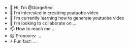 - 👋 Hi, I’m @GorgeSeo
- 👀 I’m interested in creatting youtuobe video
- 🌱 I’m currently learning how to generate youtuobe video
- 💞️ I’m looking to collaborate on ...
- 📫 How to reach me ...
- 😄 Pronouns: ...
- ⚡ Fun fact: ...

<!---
GorgeSeo/GorgeSeo is a ✨ special ✨ repository because its `README.md` (this file) appears on your GitHub profile.
You can click the Preview link to take a look at your changes.
--->
